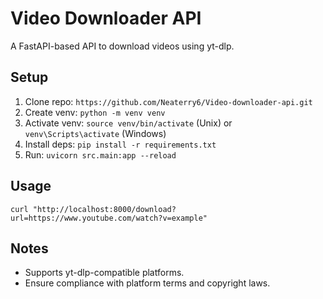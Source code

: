 # Video Downloader API

A FastAPI-based API to download videos using yt-dlp.

## Setup
1. Clone repo: `https://github.com/Neaterry6/Video-downloader-api.git`
2. Create venv: `python -m venv venv`
3. Activate venv: `source venv/bin/activate` (Unix) or `venv\Scripts\activate` (Windows)
4. Install deps: `pip install -r requirements.txt`
5. Run: `uvicorn src.main:app --reload`

## Usage
`curl "http://localhost:8000/download?url=https://www.youtube.com/watch?v=example"`

## Notes
- Supports yt-dlp-compatible platforms.
- Ensure compliance with platform terms and copyright laws.

